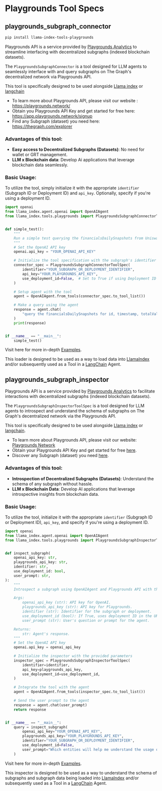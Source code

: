 # Playgrounds Tool Specs

## playgrounds_subgraph_connector

```bash
pip install llama-index-tools-playgrounds
```

Playgrounds API is a service provided by [Playgrounds Analytics](https://playgrounds.network) to streamline interfacing with decentralized subgraphs (indexed blockchain datasets).

The `PlaygroundsSubgraphConnector` is a tool designed for LLM agents to seamlessly interface with and query subgraphs on The Graph's decentralized network via Playgrounds API.

This tool is specifically designed to be used alongside [Llama index](https://github.com/jerryjliu/llama_index) or [langchain](https://python.langchain.com/docs/modules/agents/tools/custom_tools)

- To learn more about Playgrounds API, please visit our website : https://playgrounds.network/
- Obtain you Playgrounds API Key and get started for free here: https://app.playgrounds.network/signup
- Find any Subgraph (dataset) you need here: https://thegraph.com/explorer

### Advantages of this tool:

- **Easy access to Decentralized Subgraphs (Datasets)**: No need for wallet or GRT management.
- **LLM x Blockchain data**: Develop Ai applications that leverage blockchain data seamlessly.

### Basic Usage:

To utilize the tool, simply initialize it with the appropriate `identifier` (Subgraph ID or Deployment ID) and `api_key`. Optionally, specify if you're using a deployment ID.

```python
import openai
from llama_index.agent.openai import OpenAIAgent
from llama_index.tools.playgrounds import PlaygroundsSubgraphConnectorToolSpec


def simple_test():
    """
    Run a simple test querying the financialsDailySnapshots from Uniswap V3 subgraph using OpenAIAgent and Playgrounds API.
    """
    # Set the OpenAI API key
    openai.api_key = "YOUR_OPENAI_API_KEY"

    # Initialize the tool specification with the subgraph's identifier and the Playgrounds API key
    connector_spec = PlaygroundsSubgraphConnectorToolSpec(
        identifier="YOUR_SUBGRAPH_OR_DEPLOYMENT_IDENTIFIER",
        api_key="YOUR_PLAYGROUNDS_API_KEY",
        use_deployment_id=False,  # Set to True if using Deployment ID
    )

    # Setup agent with the tool
    agent = OpenAIAgent.from_tools(connector_spec.to_tool_list())

    # Make a query using the agent
    response = agent.chat(
        "query the financialsDailySnapshots for id, timestamp, totalValueLockedUSD, and dailyVolumeUSD. only give me the first 2 rows"
    )
    print(response)


if __name__ == "__main__":
    simple_test()
```

Visit here for more in-depth [Examples](https://github.com/Tachikoma000/playgrounds_subgraph_connector/blob/main/connector_agent_tool/examples.ipynb).

This loader is designed to be used as a way to load data into [LlamaIndex](https://github.com/run-llama/llama_index/tree/main/llama_index)
and/or subsequently used as a Tool in a [LangChain](https://github.com/hwchase17/langchain) Agent.

## playgrounds_subgraph_inspector

Playgrounds API is a service provided by [Playgrounds Analytics](https://playgrounds.network) to facilitate interactions with decentralized subgraphs (indexed blockchain datasets).

The `PlaygroundsSubgraphInspectorToolSpec` is a tool designed for LLM agents to introspect and understand the schema of subgraphs on The Graph's decentralized network via the Playgrounds API.

This tool is specifically designed to be used alongside [Llama index](https://github.com/jerryjliu/llama_index) or [langchain](https://python.langchain.com/docs/modules/agents/tools/custom_tools).

- To learn more about Playgrounds API, please visit our website: [Playgrounds Network](https://playgrounds.network/)
- Obtain your Playgrounds API Key and get started for free [here](https://app.playgrounds.network/signup).
- Discover any Subgraph (dataset) you need [here](https://thegraph.com/explorer).

### Advantages of this tool:

- **Introspection of Decentralized Subgraphs (Datasets)**: Understand the schema of any subgraph without hassle.
- **LLM x Blockchain Data**: Develop AI applications that leverage introspective insights from blockchain data.

### Basic Usage:

To utilize the tool, initialize it with the appropriate `identifier` (Subgraph ID or Deployment ID), `api_key`, and specify if you're using a deployment ID.

```python
import openai
from llama_index.agent.openai import OpenAIAgent
from llama_index.tools.playgrounds import PlaygroundsSubgraphInspectorToolSpec


def inspect_subgraph(
    openai_api_key: str,
    playgrounds_api_key: str,
    identifier: str,
    use_deployment_id: bool,
    user_prompt: str,
):
    """
    Introspect a subgraph using OpenAIAgent and Playgrounds API with the provided parameters.

    Args:
        openai_api_key (str): API key for OpenAI.
        playgrounds_api_key (str): API key for Playgrounds.
        identifier (str): Identifier for the subgraph or deployment.
        use_deployment_id (bool): If True, uses deployment ID in the URL.
        user_prompt (str): User's question or prompt for the agent.

    Returns:
        str: Agent's response.
    """
    # Set the OpenAI API key
    openai.api_key = openai_api_key

    # Initialize the inspector with the provided parameters
    inspector_spec = PlaygroundsSubgraphInspectorToolSpec(
        identifier=identifier,
        api_key=playgrounds_api_key,
        use_deployment_id=use_deployment_id,
    )

    # Integrate the tool with the agent
    agent = OpenAIAgent.from_tools(inspector_spec.to_tool_list())

    # Send the user prompt to the agent
    response = agent.chat(user_prompt)
    return response


if __name__ == "__main__":
    query = inspect_subgraph(
        openai_api_key="YOUR_OPENAI_API_KEY",
        playgrounds_api_key="YOUR_PLAYGROUNDS_API_KEY",
        identifier="YOUR_SUBGRAPH_OR_DEPLOYMENT_IDENTIFIER",
        use_deployment_id=False,
        user_prompt="Which entities will help me understand the usage of Uniswap V3?",
    )
```

Visit here for more in-depth [Examples](https://github.com/Tachikoma000/playgrounds_subgraph_connector/blob/main/introspector_agent_tool/examples.ipynb).

This inspector is designed to be used as a way to understand the schema of subgraphs and subgraph data being loaded into [LlamaIndex](https://github.com/run-llama/llama_index/tree/main/llama_index) and/or subsequently used as a Tool in a [LangChain](https://github.com/hwchase17/langchain) Agent.
